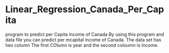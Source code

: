 # Linear_Regression_Canada_Per_Capita
program to predict per Capita income of Canada
By using this program and data file you can predict per mcapital income of Canada.
The data set has two column The first COlumn is year and the second coloumn is Income. 
